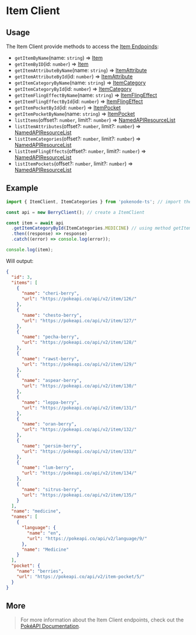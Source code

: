 # Item Client

## Usage

The Item Client provide methods to access the [Item Endpoinds](https://pokeapi.co/docs/v2#items-section):

- `getItemByName`(name: `string`) => [Item](typings/item-typings?id=item)
- `getItemByID`(id: `number`) => [Item](typings/item-typings?id=item)
- `getItemAttributeByName`(name: `string`) => [ItemAttribute](typings/item-typings?id=item-attribute)
- `getItemAttributeById`(id: `number`) => [ItemAttribute](typings/item-typings?id=item-attribute)
- `getItemCategoryByName`(name: `string`) => [ItemCategory](typings/item-typings?id=item-category)
- `getItemCategoryById`(id: `number`) => [ItemCategory](typings/item-typings?id=item-category)
- `getItemFlingEffectByName`(name: `string`) => [ItemFlingEffect](typings/item-typings?id=item-fling-effect)
- `getItemFlingEffectById`(id: `number`) => [ItemFlingEffect](typings/item-typings?id=item-fling-effect)
- `getItemPocketById`(id: `number`) => [ItemPocket](typings/item-typings?id=item-pocket)
- `getItemPocketByName`(name: `string`) => [ItemPocket](typings/item-typings?id=item-pocket)
- `listItems`(offset?: `number`, limit?: `number`) => [NamedAPIResourceList](typings/common-typings?id=named-api-resource-list)
- `listItemAttributes`(offset?: `number`, limit?: `number`) => [NamedAPIResourceList](typings/common-typings?id=named-api-resource-list)
- `listItemCategories`(offset?: `number`, limit?: `number`) => [NamedAPIResourceList](typings/common-typings?id=named-api-resource-list)
- `listItemFlingEffects`(offset?: `number`, limit?: `number`) => [NamedAPIResourceList](typings/common-typings?id=named-api-resource-list)
- `listItemPockets`(offset?: `number`, limit?: `number`) => [NamedAPIResourceList](typings/common-typings?id=named-api-resource-list)

## Example

```js
import { ItemClient, ItemCategories } from 'pokenode-ts'; // import the ItemClient (ItemCategories enum is fully optional)

const api = new BerryClient(); // create a ItemClient

const item = await api
  .getItemCategoryById(ItemCategories.MEDICINE) // using method getItemCategoryById()
  .then((response) => response)
  .catch((error) => console.log(error));

console.log(item);
```

Will output:

```json
{
  "id": 3,
  "items": [
    {
      "name": "cheri-berry",
      "url": "https://pokeapi.co/api/v2/item/126/"
    },
    {
      "name": "chesto-berry",
      "url": "https://pokeapi.co/api/v2/item/127/"
    },
    {
      "name": "pecha-berry",
      "url": "https://pokeapi.co/api/v2/item/128/"
    },
    {
      "name": "rawst-berry",
      "url": "https://pokeapi.co/api/v2/item/129/"
    },
    {
      "name": "aspear-berry",
      "url": "https://pokeapi.co/api/v2/item/130/"
    },
    {
      "name": "leppa-berry",
      "url": "https://pokeapi.co/api/v2/item/131/"
    },
    {
      "name": "oran-berry",
      "url": "https://pokeapi.co/api/v2/item/132/"
    },
    {
      "name": "persim-berry",
      "url": "https://pokeapi.co/api/v2/item/133/"
    },
    {
      "name": "lum-berry",
      "url": "https://pokeapi.co/api/v2/item/134/"
    },
    {
      "name": "sitrus-berry",
      "url": "https://pokeapi.co/api/v2/item/135/"
    }
  ],
  "name": "medicine",
  "names": [
    {
      "language": {
        "name": "en",
        "url": "https://pokeapi.co/api/v2/language/9/"
      },
      "name": "Medicine"
    }
  ],
  "pocket": {
    "name": "berries",
    "url": "https://pokeapi.co/api/v2/item-pocket/5/"
  }
}
```

## More

> For more information about the Item Client endpoints, check out the [PokéAPI Documentation](https://pokeapi.co/docs/v2#items-section).
